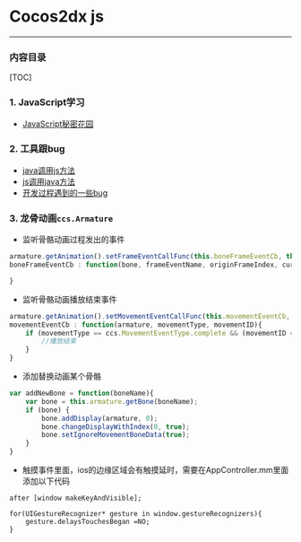 # Cocos2dx js
---

### 内容目录
[TOC]

### 1. JavaScript学习
- [JavaScript秘密花园](http://www.jb51.net/onlineread/JavaScript-Garden-CN/)

### 2. 工具跟bug
- [java调用js方法](JavaToJs.md)
- [js调用java方法](JsToJava.md)
- [开发过程遇到的一些bug](someBug.md)

### 3. 龙骨动画`ccs.Armature`
- 监听骨骼动画过程发出的事件 
``` javascript
armature.getAnimation().setFrameEventCallFunc(this.boneFrameEventCb, this);
boneFrameEventCb : function(bone, frameEventName, originFrameIndex, currentFrameIndex){

}
```
- 监听骨骼动画播放结束事件
``` javascript
armature.getAnimation().setMovementEventCallFunc(this.movementEventCb, this);
movementEventCb : function(armature, movementType, movementID){
    if (movementType == ccs.MovementEventType.complete && (movementID == "idle")) {
        //播放结束
    }
}
```
- 添加替换动画某个骨骼
``` javascript
var addNewBone = function(boneName){
    var bone = this.armature.getBone(boneName);
    if (bone) {
        bone.addDisplay(armature, 0);
        bone.changeDisplayWithIndex(0, true);
        bone.setIgnoreMovementBoneData(true);
    }
}
```
- 触摸事件里面，ios的边缘区域会有触摸延时，需要在AppController.mm里面添加以下代码
``` Object-C
after [window makeKeyAndVisible];

for(UIGestureRecognizer* gesture in window.gestureRecognizers){
    gesture.delaysTouchesBegan =NO;
}
```


